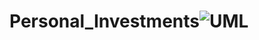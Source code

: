 # Personal_Investments![UML](https://github.com/user-attachments/assets/5270daf9-351b-43ff-b36c-40ace735d0d2)
